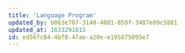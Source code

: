 ```yaml
---
title: 'Language Program'
updated_by: b863e707-3140-4001-859f-3487e09c5881
updated_at: 1633291815
id: ed56fc84-4bf8-4fae-a20e-e195875095e7
---
```

